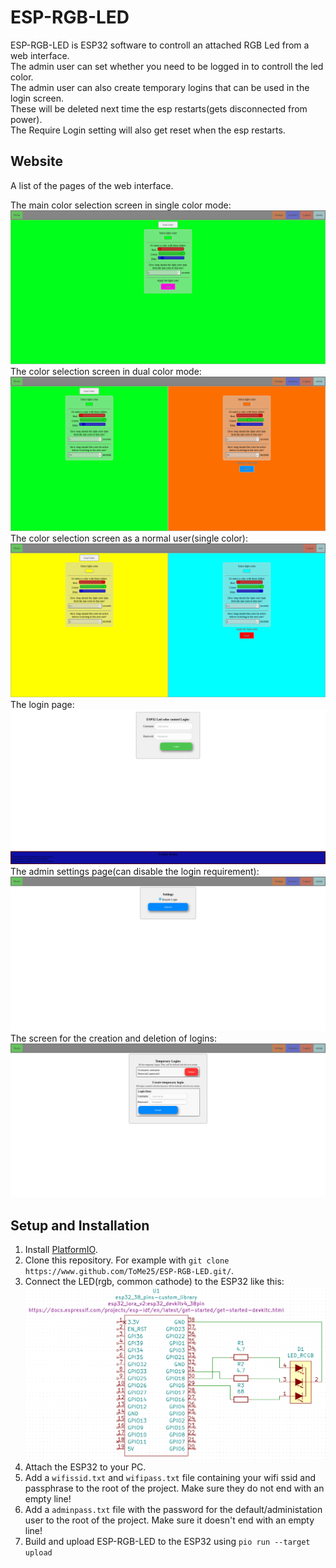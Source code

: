 # ESP-RGB-LED
ESP-RGB-LED is ESP32 software to controll an attached RGB Led from a web interface.<br/>
The admin user can set whether you need to be logged in to controll the led color.<br/>
The admin user can also create temporary logins that can be used in the login screen.<br/>
These will be deleted next time the esp restarts(gets disconnected from power).<br>
The Require Login setting will also get reset when the esp restarts.

## Website
A list of the pages of the web interface.

The main color selection screen in single color mode:<br/>
![Esp32_Led_color_control](https://raw.githubusercontent.com/ToMe25/ESP-RGB-LED/master/images/Esp32_Led_color_control.png)
The color selection screen in dual color mode:<br/>
![Esp32_Led_dual_color_control](https://raw.githubusercontent.com/ToMe25/ESP-RGB-LED/master/images/Esp32_Led_dual_color_control.png)
The color selection screen as a normal user(single color):<br/>
![Esp32_Led_temp_session_color_control](https://raw.githubusercontent.com/ToMe25/ESP-RGB-LED/master/images/Esp32_Led_temp_session_color_control.png)
The login page:<br>
![Login](https://raw.githubusercontent.com/ToMe25/ESP-RGB-LED/master/images/Login.png)
The admin settings page(can disable the login requirement):<br/>
![Settings](https://raw.githubusercontent.com/ToMe25/ESP-RGB-LED/master/images/Settings.png)
The screen for the creation and deletion of logins:<br/>
![Temporary_Sessions](https://raw.githubusercontent.com/ToMe25/ESP-RGB-LED/master/images/Temporary_Sessions.png)

## Setup and Installation
1. Install [PlatformIO](https://docs.platformio.org/en/latest/core/installation.html).
2. Clone this repository. For example with `git clone https://www.github.com/ToMe25/ESP-RGB-LED.git/`.
3. Connect the LED(rgb, common cathode) to the ESP32 like this:<br/>
![Circuit](https://raw.githubusercontent.com/ToMe25/ESP-RGB-LED/master/images/Circuit.png)
4. Attach the ESP32 to your PC.
5. Add a `wifissid.txt` and `wifipass.txt` file containing your wifi ssid and passphrase to the root of the project. Make sure they do not end with an empty line!
6. Add a `adminpass.txt` file with the password for the default/administation user to the root of the project. Make sure it doesn't end with an empty line!
7. Build and upload ESP-RGB-LED to the ESP32 using `pio run --target upload`
